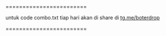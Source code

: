 ========================

untuk code combo.txt tiap hari akan di share di [tg.me/boterdrop](https://t.me/boterdrop)

========================
